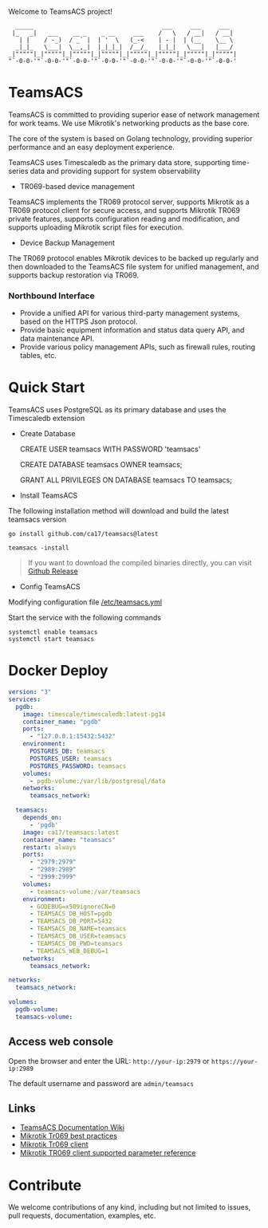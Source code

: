 Welcome to TeamsACS project!

      _____                                    ___     ___     ___   
     |_   _|   ___    __ _    _ __     ___    /   \   / __|   / __|  
       | |    / -_)  / _` |  | '  \   (_-<    | - |  | (__    \__ \  
      _|_|_   \___|  \__,_|  |_|_|_|  /__/_   |_|_|   \___|   |___/  
    _|"""""|_|"""""|_|"""""|_|"""""|_|"""""|_|"""""|_|"""""|_|"""""| 
    "`-0-0-'"`-0-0-'"`-0-0-'"`-0-0-'"`-0-0-'"`-0-0-'"`-0-0-'"`-0-0-' 

# TeamsACS

TeamsACS is committed to providing superior ease of network management for work teams. We use Mikrotik's networking products as the base core.

The core of the system is based on Golang technology, providing superior performance and an easy deployment experience.

TeamsACS uses Timescaledb as the primary data store, supporting time-series data and providing support for system observability

- TR069-based device management

TeamsACS implements the TR069 protocol server, supports Mikrotik as a TR069 protocol client for secure access, 
and supports Mikrotik TR069 private features, supports configuration reading and modification, 
and supports uploading Mikrotik script files for execution.

- Device Backup Management

The TR069 protocol enables Mikrotik devices to be backed up regularly and then downloaded to the TeamsACS file system for unified management, 
and supports backup restoration via TR069.


### Northbound Interface

- Provide a unified API for various third-party management systems, based on the HTTPS Json protocol.
- Provide basic equipment information and status data query API, and data maintenance API.
- Provide various policy management APIs, such as firewall rules, routing tables, etc.

# Quick Start

TeamsACS uses PostgreSQL as its primary database and uses the Timescaledb extension

- Create Database

    CREATE USER teamsacs WITH PASSWORD 'teamsacs'
    
    CREATE DATABASE teamsacs OWNER teamsacs;
    
    GRANT ALL PRIVILEGES ON DATABASE teamsacs TO teamsacs;


- Install TeamsACS 

The following installation method will download and build the latest teamsacs version

```
go install github.com/ca17/teamsacs@latest

teamsacs -install

```

> If you want to download the compiled binaries directly, you can visit [Github Release](https://github.com/CA17/TeamsACS/releases)

- Config TeamsACS

Modifying configuration file [/etc/teamsacs.yml](https://github.com/CA17/TeamsACS/wiki/Configuration)

Start the service with the following commands

    systemctl enable teamsacs
    systemctl start teamsacs


# Docker Deploy

```yml
version: "3"
services:
  pgdb:
    image: timescale/timescaledb:latest-pg14
    container_name: "pgdb"
    ports:
      - "127.0.0.1:15432:5432"
    environment:
      POSTGRES_DB: teamsacs
      POSTGRES_USER: teamsacs
      POSTGRES_PASSWORD: teamsacs
    volumes:
      - pgdb-volume:/var/lib/postgresql/data
    networks:
      teamsacs_network:

  teamsacs:
    depends_on:
      - 'pgdb'
    image: ca17/teamsacs:latest
    container_name: "teamsacs"
    restart: always
    ports:
      - "2979:2979"
      - "2989:2989"
      - "2999:2999"
    volumes:
      - teamsacs-volume:/var/teamsacs
    environment:
      - GODEBUG=x509ignoreCN=0
      - TEAMSACS_DB_HOST=pgdb
      - TEAMSACS_DB_PORT=5432
      - TEAMSACS_DB_NAME=teamsacs
      - TEAMSACS_DB_USER=teamsacs
      - TEAMSACS_DB_PWD=teamsacs
      - TEAMSACS_WEB_DEBUG=1
    networks:
      teamsacs_network:

networks:
  teamsacs_network:

volumes:
  pgdb-volume:
  teamsacs-volume:

```

## Access web console

Open the browser and enter the URL: `http://your-ip:2979` or `https://your-ip:2989` 

The default username and password are `admin/teamsacs`

## Links

- [TeamsACS Documentation Wiki](https://github.com/ca17/teamsacs/wiki)
- [Mikrotik Tr069 best practices](https://wiki.mikrotik.com/wiki/Tr069-best-practices)
- [Mikrotik Tr069 client](https://wiki.mikrotik.com/wiki/Manual:TR069-client)
- [Mikrotik TR069 client supported parameter reference](https://wiki.mikrotik.com/tr069ref/current.html)


# Contribute

We welcome contributions of any kind, including but not limited to issues, pull requests, documentation, examples, etc.

